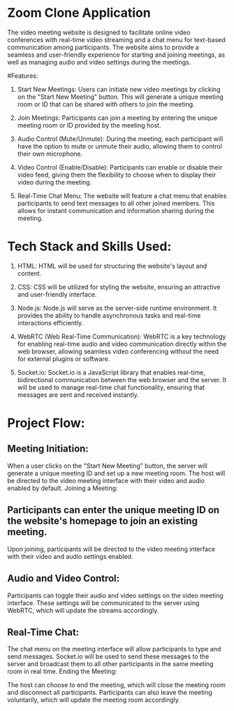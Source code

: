 # Zoom Clone Application
The video meeting website is designed to facilitate online video conferences with real-time video streaming and a chat menu for text-based communication among participants. The website aims to provide a seamless and user-friendly experience for starting and joining meetings, as well as managing audio and video settings during the meetings.

#Features:

1. Start New Meetings: Users can initiate new video meetings by clicking on the "Start New Meeting" button. This will generate a unique meeting room or ID that can be shared with others to join the meeting.

2. Join Meetings: Participants can join a meeting by entering the unique meeting room or ID provided by the meeting host.

3. Audio Control (Mute/Unmute): During the meeting, each participant will have the option to mute or unmute their audio, allowing them to control their own microphone.

4. Video Control (Enable/Disable): Participants can enable or disable their video feed, giving them the flexibility to choose when to display their video during the meeting.

5. Real-Time Chat Menu: The website will feature a chat menu that enables participants to send text messages to all other joined members. This allows for instant communication and information sharing during the meeting.

# Tech Stack and Skills Used:

1. HTML: HTML will be used for structuring the website's layout and content.

2. CSS: CSS will be utilized for styling the website, ensuring an attractive and user-friendly interface.

3. Node.js: Node.js will serve as the server-side runtime environment. It provides the ability to handle asynchronous tasks and real-time interactions efficiently.

4. WebRTC (Web Real-Time Communication): WebRTC is a key technology for enabling real-time audio and video communication directly within the web browser, allowing seamless video conferencing without the need for external plugins or software.

5. Socket.io: Socket.io is a JavaScript library that enables real-time, bidirectional communication between the web browser and the server. It will be used to manage real-time chat functionality, ensuring that messages are sent and received instantly.

# Project Flow:

## Meeting Initiation:

When a user clicks on the "Start New Meeting" button, the server will generate a unique meeting ID and set up a new meeting room.
The host will be directed to the video meeting interface with their video and audio enabled by default.
Joining a Meeting:

## Participants can enter the unique meeting ID on the website's homepage to join an existing meeting.
Upon joining, participants will be directed to the video meeting interface with their video and audio settings enabled.

## Audio and Video Control:

Participants can toggle their audio and video settings on the video meeting interface.
These settings will be communicated to the server using WebRTC, which will update the streams accordingly.

## Real-Time Chat:

The chat menu on the meeting interface will allow participants to type and send messages.
Socket.io will be used to send these messages to the server and broadcast them to all other participants in the same meeting room in real time.
Ending the Meeting:

The host can choose to end the meeting, which will close the meeting room and disconnect all participants.
Participants can also leave the meeting voluntarily, which will update the meeting room accordingly.
